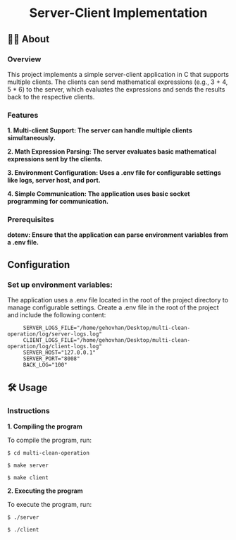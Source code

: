 <h1 align="center">
    Server-Client Implementation
</h1>

## 🤷🏻 About
### Overview

This project implements a simple server-client application in C that supports multiple clients. The clients can send mathematical expressions (e.g., 3 + 4, 5 * 6) to the server, which evaluates the expressions and sends the results back to the respective clients.

### Features
**1. Multi-client Support: The server can handle multiple clients simultaneously.**

**2. Math Expression Parsing: The server evaluates basic mathematical expressions sent by the clients.**

**3. Environment Configuration: Uses a .env file for configurable settings like logs, server host, and port.**

**4. Simple Communication: The application uses basic socket programming for communication.**

### Prerequisites
**dotenv: Ensure that the application can parse environment variables from a .env file.**


## Configuration
### Set up environment variables:

The application uses a .env file located in the root of the project directory to manage configurable settings.
Create a .env file in the root of the project and include the following content:
   ```dotenv
        SERVER_LOGS_FILE="/home/gehovhan/Desktop/multi-clean-operation/log/server-logs.log"
        CLIENT_LOGS_FILE="/home/gehovhan/Desktop/multi-clean-operation/log/client-logs.log"
        SERVER_HOST="127.0.0.1"
        SERVER_PORT="8008"
        BACK_LOG="100"
   ```

## 🛠️ Usage

### Instructions

**1. Compiling the program**

To compile the program, run:

```shell
$ cd multi-clean-operation
```
```shell
$ make server
```

```shell
$ make client
```

**2. Executing the program**

To execute the program, run:

```shell
$ ./server
```

```shell
$ ./client
```
